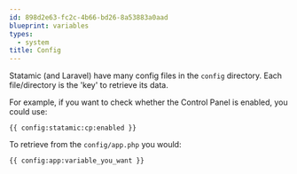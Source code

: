 ```yaml
---
id: 898d2e63-fc2c-4b66-bd26-8a53883a0aad
blueprint: variables
types:
  - system
title: Config
---
```

Statamic (and Laravel) have many config files in the `config` directory. Each file/directory is the 'key' to retrieve its data.

For example, if you want to check whether the Control Panel is enabled, you could use:

``` antlers
{{ config:statamic:cp:enabled }}
```

To retrieve from the `config/app.php` you would:

``` antlers
{{ config:app:variable_you_want }}
```
